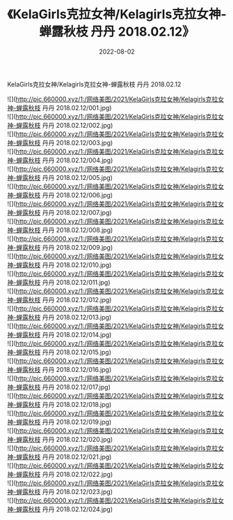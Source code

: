﻿---
layout: post
title:  《KelaGirls克拉女神/Kelagirls克拉女神-蝉露秋枝 丹丹 2018.02.12》
date:   2022-08-02
img: http://pic.660000.xyz/1:/网络美图/2021/KelaGirls克拉女神/Kelagirls克拉女神-蝉露秋枝 丹丹 2018.02.12/000.jpg
categories: [美女, 清纯, 唯美]
---

KelaGirls克拉女神/Kelagirls克拉女神-蝉露秋枝 丹丹 2018.02.12

 ![](http://pic.660000.xyz/1:/网络美图/2021/KelaGirls克拉女神/Kelagirls克拉女神-蝉露秋枝 丹丹 2018.02.12/001.jpg) <br>![](http://pic.660000.xyz/1:/网络美图/2021/KelaGirls克拉女神/Kelagirls克拉女神-蝉露秋枝 丹丹 2018.02.12/002.jpg) <br>![](http://pic.660000.xyz/1:/网络美图/2021/KelaGirls克拉女神/Kelagirls克拉女神-蝉露秋枝 丹丹 2018.02.12/003.jpg) <br>![](http://pic.660000.xyz/1:/网络美图/2021/KelaGirls克拉女神/Kelagirls克拉女神-蝉露秋枝 丹丹 2018.02.12/004.jpg) <br>![](http://pic.660000.xyz/1:/网络美图/2021/KelaGirls克拉女神/Kelagirls克拉女神-蝉露秋枝 丹丹 2018.02.12/005.jpg) <br>![](http://pic.660000.xyz/1:/网络美图/2021/KelaGirls克拉女神/Kelagirls克拉女神-蝉露秋枝 丹丹 2018.02.12/006.jpg) <br>![](http://pic.660000.xyz/1:/网络美图/2021/KelaGirls克拉女神/Kelagirls克拉女神-蝉露秋枝 丹丹 2018.02.12/007.jpg) <br>![](http://pic.660000.xyz/1:/网络美图/2021/KelaGirls克拉女神/Kelagirls克拉女神-蝉露秋枝 丹丹 2018.02.12/008.jpg) <br>![](http://pic.660000.xyz/1:/网络美图/2021/KelaGirls克拉女神/Kelagirls克拉女神-蝉露秋枝 丹丹 2018.02.12/009.jpg) <br>![](http://pic.660000.xyz/1:/网络美图/2021/KelaGirls克拉女神/Kelagirls克拉女神-蝉露秋枝 丹丹 2018.02.12/010.jpg) <br>![](http://pic.660000.xyz/1:/网络美图/2021/KelaGirls克拉女神/Kelagirls克拉女神-蝉露秋枝 丹丹 2018.02.12/011.jpg) <br>![](http://pic.660000.xyz/1:/网络美图/2021/KelaGirls克拉女神/Kelagirls克拉女神-蝉露秋枝 丹丹 2018.02.12/012.jpg) <br>![](http://pic.660000.xyz/1:/网络美图/2021/KelaGirls克拉女神/Kelagirls克拉女神-蝉露秋枝 丹丹 2018.02.12/013.jpg) <br>![](http://pic.660000.xyz/1:/网络美图/2021/KelaGirls克拉女神/Kelagirls克拉女神-蝉露秋枝 丹丹 2018.02.12/014.jpg) <br>![](http://pic.660000.xyz/1:/网络美图/2021/KelaGirls克拉女神/Kelagirls克拉女神-蝉露秋枝 丹丹 2018.02.12/015.jpg) <br>![](http://pic.660000.xyz/1:/网络美图/2021/KelaGirls克拉女神/Kelagirls克拉女神-蝉露秋枝 丹丹 2018.02.12/016.jpg) <br>![](http://pic.660000.xyz/1:/网络美图/2021/KelaGirls克拉女神/Kelagirls克拉女神-蝉露秋枝 丹丹 2018.02.12/017.jpg) <br>![](http://pic.660000.xyz/1:/网络美图/2021/KelaGirls克拉女神/Kelagirls克拉女神-蝉露秋枝 丹丹 2018.02.12/018.jpg) <br>![](http://pic.660000.xyz/1:/网络美图/2021/KelaGirls克拉女神/Kelagirls克拉女神-蝉露秋枝 丹丹 2018.02.12/019.jpg) <br>![](http://pic.660000.xyz/1:/网络美图/2021/KelaGirls克拉女神/Kelagirls克拉女神-蝉露秋枝 丹丹 2018.02.12/020.jpg) <br>![](http://pic.660000.xyz/1:/网络美图/2021/KelaGirls克拉女神/Kelagirls克拉女神-蝉露秋枝 丹丹 2018.02.12/021.jpg) <br>![](http://pic.660000.xyz/1:/网络美图/2021/KelaGirls克拉女神/Kelagirls克拉女神-蝉露秋枝 丹丹 2018.02.12/022.jpg) <br>![](http://pic.660000.xyz/1:/网络美图/2021/KelaGirls克拉女神/Kelagirls克拉女神-蝉露秋枝 丹丹 2018.02.12/023.jpg) <br>![](http://pic.660000.xyz/1:/网络美图/2021/KelaGirls克拉女神/Kelagirls克拉女神-蝉露秋枝 丹丹 2018.02.12/024.jpg) <br>